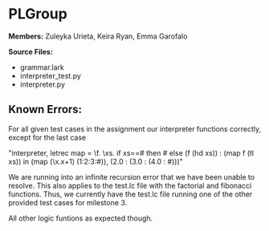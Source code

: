 # PLGroup

**Members:** Zuleyka Urieta, Keira Ryan, Emma Garofalo


**Source Files:** 
* grammar.lark
* interpreter_test.py
* interpreter.py

## Known Errors:
For all given test cases in the assignment our interpreter functions correctly, except for the last case

"interpreter, letrec map = \f. \xs. if xs==# then # else (f (hd xs)) : (map f (tl xs)) in (map (\x.x+1) (1:2:3:#)), (2.0 : (3.0 : (4.0 : #)))"

We are running into an infinite recursion error that we have been unable to resolve. This also applies to the test.lc file with the factorial and fibonacci functions. Thus, we currently have the test.lc file running one of the other provided test cases for milestone 3.

All other logic funtions as expected though.